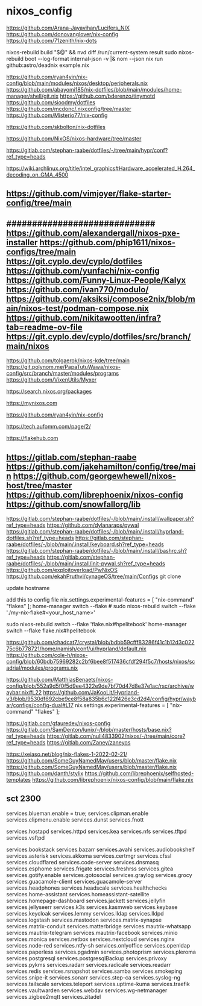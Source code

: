 # nixos_config


https://github.com/Arana-Jayavihan/Lucifers_NIX
https://github.com/donovanglover/nix-config
https://github.com/71zenith/nix-dots

nixos-rebuild build "$@" && nvd diff /run/current-system result
sudo nixos-rebuild boot --log-format internal-json -v |& nom --json
nix run github:astro/deadnix example.nix

<https://github.com/ryan4yin/nix-config/blob/main/modules/nixos/desktop/peripherals.nix>
<https://github.com/abayomi185/nix-dotfiles/blob/main/modules/home-manager/shell/git.nix>
<https://github.com/bderenzo/tinymotd>
<https://github.com/sioodmy/dotfiles>
<https://github.com/mcdonc/.nixconfig/tree/master>
<https://github.com/Misterio77/nix-config>

<https://github.com/skbolton/nix-dotfiles>

<https://github.com/NixOS/nixos-hardware/tree/master>

<https://gitlab.com/stephan-raabe/dotfiles/-/tree/main/hypr/conf?ref_type=heads>

<https://wiki.archlinux.org/title/intel_graphics#Hardware_accelerated_H.264_decoding_on_GMA_4500>

<https://github.com/vimjoyer/flake-starter-config/tree/main>
-------

#############################
<https://github.com/alexandergall/nixos-pxe-installer>
<https://github.com/phip1611/nixos-configs/tree/main>
<https://git.cyplo.dev/cyplo/dotfiles>
<https://github.com/yunfachi/nix-config>
<https://github.com/Funny-Linux-People/Kalyx>
<https://github.com/ivan770/modulo/>
<https://github.com/aksiksi/compose2nix/blob/main/nixos-test/podman-compose.nix>
<https://github.com/nikitawootten/infra?tab=readme-ov-file>
<https://git.cyplo.dev/cyplo/dotfiles/src/branch/main/nixos>
----

<https://github.com/tolgaerok/nixos-kde/tree/main>
<https://git.polynom.me/PapaTutuWawa/nixos-config/src/branch/master/modules/programs>
<https://github.com/VixenUtils/Myxer>

<https://search.nixos.org/packages>

<https://mynixos.com>

<https://github.com/ryan4yin/nix-config>

<https://tech.aufomm.com/page/2/>

<https://flakehub.com>

<https://gitlab.com/stephan-raabe>
<https://github.com/jakehamilton/config/tree/main>
<https://github.com/georgewhewell/nixos-host/tree/master>
<https://github.com/librephoenix/nixos-config>
<https://github.com/snowfallorg/lib>
-----

<https://gitlab.com/stephan-raabe/dotfiles/-/blob/main/.install/wallpaper.sh?ref_type=heads>
<https://github.com/dylanaraps/pywal>
<https://gitlab.com/stephan-raabe/dotfiles/-/blob/main/.install/hyprland-dotfiles.sh?ref_type=heads>
<https://gitlab.com/stephan-raabe/dotfiles/-/blob/main/.install/keyboard.sh?ref_type=heads>
<https://gitlab.com/stephan-raabe/dotfiles/-/blob/main/.install/bashrc.sh?ref_type=heads>
<https://gitlab.com/stephan-raabe/dotfiles/-/blob/main/.install/init-pywal.sh?ref_type=heads>
<https://github.com/exploitoverload/PwNixOS>
<https://github.com/ekahPruthvi/cynageOS/tree/main/Configs>
git clone

update hostname

add this to config file
nix.settings.experimental-features = [ "nix-command" "flakes" ];
home-manager switch --flake <flake-uri>#<USERNAME>
sudo nixos-rebuild switch --flake './my-nix-flake#<your_host_name>'

sudo nixos-rebuild switch --flake 'flake.nix#hpelitebook'
home-manager switch --flake flake.nix#hpelitebook

<https://github.com/chadcat7/crystal/blob/bdbb59cfff83286f41c1b12d3c02275c6b778721/home/namish/conf/ui/hyprland/default.nix>
<https://github.com/cole-h/nixos-config/blob/60bdb75969282c2bf6bee8f517436cfdf294f5c7/hosts/nixos/scadrial/modules/programs.nix>

<https://github.com/MatthiasBenaets/nixos-config/blob/552a9d5f0f5d9ee4322e9de7bf70d47d8e37e1ac/rsc/archive/waybar.nix#L22>
<https://github.com/JaKooLit/Hyprland-v3/blob/9530df692cbe9ce8f58a835b6c122f426e3cd2d4/config/hypr/waybar/configs/config-dual#L17>
 nix.settings.experimental-features = [ "nix-command" "flakes" ];

<https://gitlab.com/gfauredev/nixos-config>
<https://gitlab.com/SamDenton/lunix/-/blob/master/hosts/base.nix?ref_type=heads>
<https://gitlab.com/null4833902/nixos/-/tree/main/core?ref_type=heads>
<https://gitlab.com/Zaney/zaneyos>

<https://xeiaso.net/blog/nix-flakes-1-2022-02-21/>
<https://github.com/SomeGuyNamedMay/users/blob/master/flake.nix>
<https://github.com/SomeGuyNamedMay/users/blob/master/flake.nix>
<https://github.com/danth/stylix>
<https://github.com/librephoenix/selfhosted-templates>
<https://github.com/librephoenix/nixos-config/blob/main/flake.nix>

sct 2300
-----

services.blueman.enable = true;
services.clipman.enable
services.clipmenu.enable
services.dunst
services.fnott

services.hostapd
services.httpd
services.kea
services.nfs
services.tftpd
services.vsftpd

services.bookstack
services.bazarr
services.avahi
services.audiobookshelf
services.asterisk
services.akkoma
services.certmgr
services.cfssl
services.cloudflared
services.code-server
services.dnsmasq
services.esphome
services.frigate
services.freshrss
services.gitea
services.gotify.enable
services.gotosocial
services.graylog
services.grocy
services.guacamole-client
services.guacamole-server
services.headphones
services.headscale
services.healthchecks
services.home-assistant
services.homeassistant-satellite
services.homepage-dashboard
services.jackett
services.jellyfin
services.jellyseerr
services.k3s
services.kasmweb
services.keybase
services.keycloak
services.lemmy
services.lldap
services.lldpd
services.logstash
services.mastodon
services.matrix-synapse
services.matrix-conduit
services.matterbridge
services.mautrix-whatsapp
services.mautrix-telegram
services.mautrix-facebook
services.minio
services.monica
services.netbox
services.nextcloud
services.nginx
services.node-red
services.ntfy-sh
services.onlyoffice
services.openldap
services.paperless
services.pgadmin
services.photoprism
services.pleroma
services.postgresql
services.postgresqlBackup
services.privoxy
services.pykms
services.radarr
services.radicale
services.readarr
services.redis
services.rsnapshot
services.samba
services.smokeping
services.snipe-it
services.sonarr
services.step-ca
services.syslog-ng
services.tailscale
services.teleport
services.uptime-kuma
services.traefik
services.vaultwarden
services.webdav
services.wg-netmanager
services.zigbee2mqtt
services.zitadel

